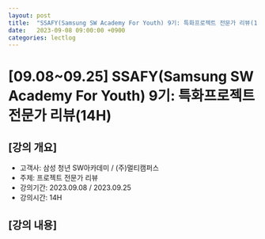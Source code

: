 ```yaml
---
layout: post
title:  "SSAFY(Samsung SW Academy For Youth) 9기: 특화프로젝트 전문가 리뷰(14H)"
date:   2023-09-08 09:00:00 +0900
categories: lectlog
---
```


# [09.08~09.25] SSAFY(Samsung SW Academy For Youth) 9기: 특화프로젝트 전문가 리뷰(14H)

## [강의 개요]

* 고객사: 삼성 청년 SW아카데미 / (주)멀티캠퍼스
* 주제: 프로젝트 전문가 리뷰
* 강의기간: 2023.09.08 / 2023.09.25
* 강의시간: 14H

## [강의 내용]

